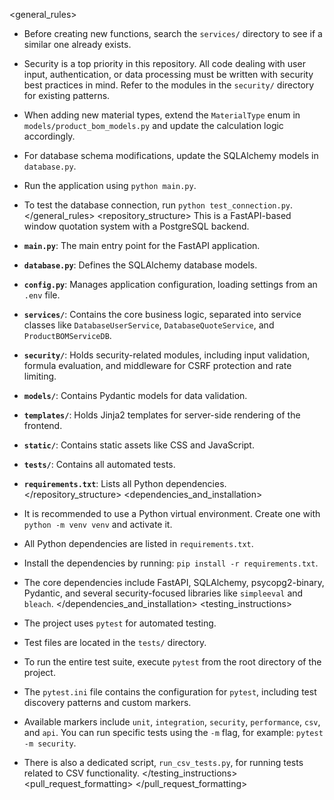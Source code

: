 <general_rules>
- Before creating new functions, search the `services/` directory to see if a similar one already exists.
- Security is a top priority in this repository. All code dealing with user input, authentication, or data processing must be written with security best practices in mind. Refer to the modules in the `security/` directory for existing patterns.
- When adding new material types, extend the `MaterialType` enum in `models/product_bom_models.py` and update the calculation logic accordingly.
- For database schema modifications, update the SQLAlchemy models in `database.py`.
- Run the application using `python main.py`.
- To test the database connection, run `python test_connection.py`.
</general_rules>
<repository_structure>
This is a FastAPI-based window quotation system with a PostgreSQL backend.

- **`main.py`**: The main entry point for the FastAPI application.
- **`database.py`**: Defines the SQLAlchemy database models.
- **`config.py`**: Manages application configuration, loading settings from an `.env` file.
- **`services/`**: Contains the core business logic, separated into service classes like `DatabaseUserService`, `DatabaseQuoteService`, and `ProductBOMServiceDB`.
- **`security/`**: Holds security-related modules, including input validation, formula evaluation, and middleware for CSRF protection and rate limiting.
- **`models/`**: Contains Pydantic models for data validation.
- **`templates/`**: Holds Jinja2 templates for server-side rendering of the frontend.
- **`static/`**: Contains static assets like CSS and JavaScript.
- **`tests/`**: Contains all automated tests.
- **`requirements.txt`**: Lists all Python dependencies.
</repository_structure>
<dependencies_and_installation>
- It is recommended to use a Python virtual environment. Create one with `python -m venv venv` and activate it.
- All Python dependencies are listed in `requirements.txt`.
- Install the dependencies by running: `pip install -r requirements.txt`.
- The core dependencies include FastAPI, SQLAlchemy, psycopg2-binary, Pydantic, and several security-focused libraries like `simpleeval` and `bleach`.
</dependencies_and_installation>
<testing_instructions>
- The project uses `pytest` for automated testing.
- Test files are located in the `tests/` directory.
- To run the entire test suite, execute `pytest` from the root directory of the project.
- The `pytest.ini` file contains the configuration for `pytest`, including test discovery patterns and custom markers.
- Available markers include `unit`, `integration`, `security`, `performance`, `csv`, and `api`. You can run specific tests using the `-m` flag, for example: `pytest -m security`.
- There is also a dedicated script, `run_csv_tests.py`, for running tests related to CSV functionality.
</testing_instructions>
<pull_request_formatting>
</pull_request_formatting>

